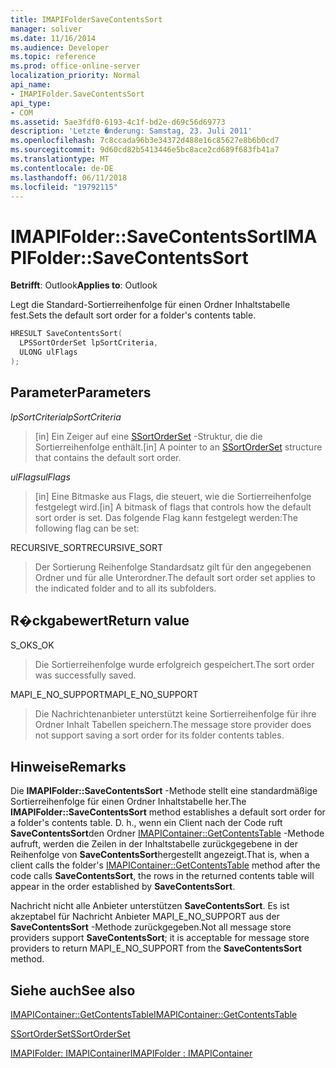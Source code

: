 ```yaml
---
title: IMAPIFolderSaveContentsSort
manager: soliver
ms.date: 11/16/2014
ms.audience: Developer
ms.topic: reference
ms.prod: office-online-server
localization_priority: Normal
api_name:
- IMAPIFolder.SaveContentsSort
api_type:
- COM
ms.assetid: 5ae3fdf0-6193-4c1f-bd2e-d69c56d69773
description: 'Letzte �nderung: Samstag, 23. Juli 2011'
ms.openlocfilehash: 7c8ccada96b3e34372d488e16c85627e8b6b0cd7
ms.sourcegitcommit: 9d60cd82b5413446e5bc8ace2cd689f683fb41a7
ms.translationtype: MT
ms.contentlocale: de-DE
ms.lasthandoff: 06/11/2018
ms.locfileid: "19792115"
---
```

# <a name="imapifoldersavecontentssort"></a><span data-ttu-id="84e5d-103">IMAPIFolder::SaveContentsSort</span><span class="sxs-lookup"><span data-stu-id="84e5d-103">IMAPIFolder::SaveContentsSort</span></span>

  
  
<span data-ttu-id="84e5d-104">**Betrifft**: Outlook</span><span class="sxs-lookup"><span data-stu-id="84e5d-104">**Applies to**: Outlook</span></span> 
  
<span data-ttu-id="84e5d-105">Legt die Standard-Sortierreihenfolge für einen Ordner Inhaltstabelle fest.</span><span class="sxs-lookup"><span data-stu-id="84e5d-105">Sets the default sort order for a folder's contents table.</span></span>
  
```cpp
HRESULT SaveContentsSort(
  LPSSortOrderSet lpSortCriteria,
  ULONG ulFlags
);
```

## <a name="parameters"></a><span data-ttu-id="84e5d-106">Parameter</span><span class="sxs-lookup"><span data-stu-id="84e5d-106">Parameters</span></span>

 <span data-ttu-id="84e5d-107">_lpSortCriteria_</span><span class="sxs-lookup"><span data-stu-id="84e5d-107">_lpSortCriteria_</span></span>
  
> <span data-ttu-id="84e5d-108">[in] Ein Zeiger auf eine [SSortOrderSet](ssortorderset.md) -Struktur, die die Sortierreihenfolge enthält.</span><span class="sxs-lookup"><span data-stu-id="84e5d-108">[in] A pointer to an [SSortOrderSet](ssortorderset.md) structure that contains the default sort order.</span></span> 
    
 <span data-ttu-id="84e5d-109">_ulFlags_</span><span class="sxs-lookup"><span data-stu-id="84e5d-109">_ulFlags_</span></span>
  
> <span data-ttu-id="84e5d-110">[in] Eine Bitmaske aus Flags, die steuert, wie die Sortierreihenfolge festgelegt wird.</span><span class="sxs-lookup"><span data-stu-id="84e5d-110">[in] A bitmask of flags that controls how the default sort order is set.</span></span> <span data-ttu-id="84e5d-111">Das folgende Flag kann festgelegt werden:</span><span class="sxs-lookup"><span data-stu-id="84e5d-111">The following flag can be set:</span></span>
    
<span data-ttu-id="84e5d-112">RECURSIVE_SORT</span><span class="sxs-lookup"><span data-stu-id="84e5d-112">RECURSIVE_SORT</span></span> 
  
> <span data-ttu-id="84e5d-113">Der Sortierung Reihenfolge Standardsatz gilt für den angegebenen Ordner und für alle Unterordner.</span><span class="sxs-lookup"><span data-stu-id="84e5d-113">The default sort order set applies to the indicated folder and to all its subfolders.</span></span>
    
## <a name="return-value"></a><span data-ttu-id="84e5d-114">R�ckgabewert</span><span class="sxs-lookup"><span data-stu-id="84e5d-114">Return value</span></span>

<span data-ttu-id="84e5d-115">S_OK</span><span class="sxs-lookup"><span data-stu-id="84e5d-115">S_OK</span></span> 
  
> <span data-ttu-id="84e5d-116">Die Sortierreihenfolge wurde erfolgreich gespeichert.</span><span class="sxs-lookup"><span data-stu-id="84e5d-116">The sort order was successfully saved.</span></span>
    
<span data-ttu-id="84e5d-117">MAPI_E_NO_SUPPORT</span><span class="sxs-lookup"><span data-stu-id="84e5d-117">MAPI_E_NO_SUPPORT</span></span> 
  
> <span data-ttu-id="84e5d-118">Die Nachrichtenanbieter unterstützt keine Sortierreihenfolge für ihre Ordner Inhalt Tabellen speichern.</span><span class="sxs-lookup"><span data-stu-id="84e5d-118">The message store provider does not support saving a sort order for its folder contents tables.</span></span>
    
## <a name="remarks"></a><span data-ttu-id="84e5d-119">Hinweise</span><span class="sxs-lookup"><span data-stu-id="84e5d-119">Remarks</span></span>

<span data-ttu-id="84e5d-120">Die **IMAPIFolder::SaveContentsSort** -Methode stellt eine standardmäßige Sortierreihenfolge für einen Ordner Inhaltstabelle her.</span><span class="sxs-lookup"><span data-stu-id="84e5d-120">The **IMAPIFolder::SaveContentsSort** method establishes a default sort order for a folder's contents table.</span></span> <span data-ttu-id="84e5d-121">D. h., wenn ein Client nach der Code ruft **SaveContentsSort**den Ordner [IMAPIContainer::GetContentsTable](imapicontainer-getcontentstable.md) -Methode aufruft, werden die Zeilen in der Inhaltstabelle zurückgegebene in der Reihenfolge von **SaveContentsSort**hergestellt angezeigt.</span><span class="sxs-lookup"><span data-stu-id="84e5d-121">That is, when a client calls the folder's [IMAPIContainer::GetContentsTable](imapicontainer-getcontentstable.md) method after the code calls **SaveContentsSort**, the rows in the returned contents table will appear in the order established by **SaveContentsSort**.</span></span>
  
<span data-ttu-id="84e5d-122">Nachricht nicht alle Anbieter unterstützen **SaveContentsSort**. Es ist akzeptabel für Nachricht Anbieter MAPI_E_NO_SUPPORT aus der **SaveContentsSort** -Methode zurückgegeben.</span><span class="sxs-lookup"><span data-stu-id="84e5d-122">Not all message store providers support **SaveContentsSort**; it is acceptable for message store providers to return MAPI_E_NO_SUPPORT from the **SaveContentsSort** method.</span></span> 
  
## <a name="see-also"></a><span data-ttu-id="84e5d-123">Siehe auch</span><span class="sxs-lookup"><span data-stu-id="84e5d-123">See also</span></span>



[<span data-ttu-id="84e5d-124">IMAPIContainer::GetContentsTable</span><span class="sxs-lookup"><span data-stu-id="84e5d-124">IMAPIContainer::GetContentsTable</span></span>](imapicontainer-getcontentstable.md)
  
[<span data-ttu-id="84e5d-125">SSortOrderSet</span><span class="sxs-lookup"><span data-stu-id="84e5d-125">SSortOrderSet</span></span>](ssortorderset.md)
  
[<span data-ttu-id="84e5d-126">IMAPIFolder: IMAPIContainer</span><span class="sxs-lookup"><span data-stu-id="84e5d-126">IMAPIFolder : IMAPIContainer</span></span>](imapifolderimapicontainer.md)

